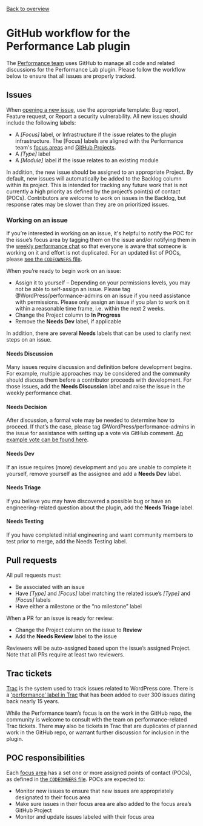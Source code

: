 [Back to overview](./README.md)

# GitHub workflow for the Performance Lab plugin

The [Performance team](https://make.wordpress.org/core/2021/10/12/proposal-for-a-performance-team/) uses GitHub to manage all code and related discussions for the Performance Lab plugin. Please follow the workflow below to ensure that all issues are properly tracked.

## Issues
When [opening a new issue](https://github.com/WordPress/performance/issues/new/choose), use the appropriate template: Bug report, Feature request, or Report a security vulnerability. All new issues should include the following labels:

- A _[Focus]_ label, or Infrastructure if the issue relates to the plugin infrastructure. The [Focus] labels are aligned with the Performance team's [focus areas](https://docs.google.com/spreadsheets/d/16N5oZ9wE6AkiqMz7b_707eh24vvpjMwsEG67XFAbxy8/edit#gid=0) and [GitHub Projects](https://github.com/WordPress/performance/projects).
- A _[Type]_ label
- A _[Module]_ label if the issue relates to an existing module

In addition, the new issue should be assigned to an appropriate Project. By default, new issues will automatically be added to the Backlog column within its project. This is intended for tracking any future work that is not currently a high priority as defined by the project’s point(s) of contact (POCs). Contributors are welcome to work on issues in the Backlog, but response rates may be slower than they are on prioritized issues.

### Working on an issue
If you’re interested in working on an issue, it's helpful to  notify the POC for the issue’s focus area by tagging them on the issue and/or notifying them in the [weekly performance chat](https://make.wordpress.org/core/tag/performance/) so that everyone is aware that someone is working on it and effort is not duplicated. For an updated list of POCs, please [see the `CODEOWNERS` file](https://github.com/WordPress/performance/blob/trunk/.github/CODEOWNERS).

When you’re ready to begin work on an issue:
- Assign it to yourself – Depending on your permissions levels, you may not be able to self-assign an issue. Please tag @WordPress/performance-admins on an issue if you need assistance with permissions. Please only assign an issue if you plan to work on it within a reasonable time frame, i.e. within the next 2 weeks. 
- Change the Project column to **In Progress**
- Remove the **Needs Dev** label, if applicable

In addition, there are several **Needs** labels that can be used to clarify next steps on an issue.

#### Needs Discussion
Many issues require discussion and definition before development begins. For example, multiple approaches may be considered and the community should discuss them before a contributor proceeds with development. For those issues, add the **Needs Discussion** label and raise the issue in the weekly performance chat.

#### Needs Decision
After discussion, a formal vote may be needed to determine how to proceed. If that’s the case, please tag @WordPress/performance-admins in the issue for assistance with setting up a vote via GitHub comment. [An example vote can be found here](https://github.com/WordPress/performance/issues/92#issuecomment-1068215411).

#### Needs Dev
If an issue requires (more) development and you are unable to complete it yourself, remove yourself as the assignee and add a **Needs Dev** label.

#### Needs Triage
If you believe you may have discovered a possible bug or have an engineering-related question about the plugin, add the **Needs Triage** label.

#### Needs Testing
If you have completed initial engineering and want community members to test prior to merge, add the Needs Testing label.

## Pull requests
All pull requests must:

- Be associated with an issue
- Have _[Type]_ and _[Focus]_ label matching the related issue’s _[Type]_ and _[Focus]_ labels
- Have either a milestone or the “no milestone” label

When a PR for an issue is ready for review:
- Change the Project column on the issue to **Review**
- Add the **Needs Review** label to the issue

Reviewers will be auto-assigned based upon the issue’s assigned Project. Note that all PRs require at least two reviewers.

## Trac tickets
[Trac](https://core.trac.wordpress.org/) is the system used to track issues related to WordPress core. There is a [‘performance’ label in Trac](https://core.trac.wordpress.org/query?status=!closed&focuses=~performance) that has been added to over 300 issues dating back nearly 15 years. 

While the Performance team’s focus is on the work in the GitHub repo, the community is welcome to consult with the team on performance-related Trac tickets. There may also be tickets in Trac that are duplicates of planned work in the GitHub repo, or warrant further discussion for inclusion in the plugin.

## POC responsibilities
Each [focus area](https://docs.google.com/spreadsheets/d/16N5oZ9wE6AkiqMz7b_707eh24vvpjMwsEG67XFAbxy8/edit#gid=0) has a set one or more assigned points of contact (POCs), as defined in [the `CODEOWNERS` file](https://github.com/WordPress/performance/blob/trunk/.github/CODEOWNERS). POCs are expected to:

- Monitor new issues to ensure that new issues are appropriately designated to their focus area
- Make sure issues in their focus area are also added to the focus area’s GitHub Project
- Monitor and update issues labeled with their focus area
